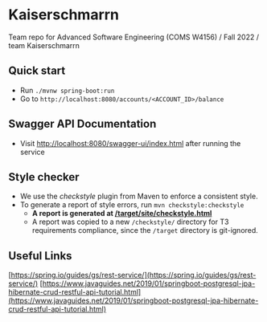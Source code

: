 # Kaiserschmarrn

Team repo for Advanced Software Engineering (COMS W4156) / Fall 2022 / team Kaiserschmarrn

## Quick start

- Run `./mvnw spring-boot:run`
- Go to `http://localhost:8080/accounts/<ACCOUNT_ID>/balance`

## Swagger API Documentation
- Visit [http://localhost:8080/swagger-ui/index.html](http://localhost:8080/swagger-ui/index.html) after running the service

## Style checker

- We use the _checkstyle_ plugin from Maven to enforce a consistent style.
- To generate a report of style errors, run `mvn checkstyle:checkstyle`
  - **A report is generated at [/target/site/checkstyle.html](https://github.com/wu-rymd/kaiserschmarrn/blob/main/checkstyle/checkstyle.html)**
  - A report was copied to a new `/checkstyle/` directory for T3 requirements compliance, since the `/target` directory is git-ignored.

## Useful Links

[https://spring.io/guides/gs/rest-service/](https://spring.io/guides/gs/rest-service/)
[https://www.javaguides.net/2019/01/springboot-postgresql-jpa-hibernate-crud-restful-api-tutorial.html](https://www.javaguides.net/2019/01/springboot-postgresql-jpa-hibernate-crud-restful-api-tutorial.html)
